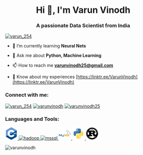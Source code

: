 <h1 align="center">Hi 👋, I'm Varun Vinodh</h1>
<h3 align="center">A passionate Data Scientist from India</h3>

<p align="left"> <a href="https://twitter.com/varun_254" target="blank"><img src="https://img.shields.io/twitter/follow/varun_254?logo=twitter&style=for-the-badge" alt="varun_254" /></a> </p>

- 🌱 I’m currently learning **Neural Nets**

- 💬 Ask me about **Python, Machine Learning**

- 📫 How to reach me **varunvinodh25@gmail.com**

- 📄 Know about my experiences [https://linktr.ee/VarunVinodh](https://linktr.ee/VarunVinodh)

<h3 align="left">Connect with me:</h3>
<p align="left">
<a href="https://twitter.com/varun_254" target="blank"><img align="center" src="https://raw.githubusercontent.com/rahuldkjain/github-profile-readme-generator/master/src/images/icons/Social/twitter.svg" alt="varun_254" height="30" width="40" /></a>
<a href="https://kaggle.com/varunvinodh" target="blank"><img align="center" src="https://raw.githubusercontent.com/rahuldkjain/github-profile-readme-generator/master/src/images/icons/Social/kaggle.svg" alt="varunvinodh" height="30" width="40" /></a>
<a href="https://www.hackerrank.com/varunvinodh25" target="blank"><img align="center" src="https://raw.githubusercontent.com/rahuldkjain/github-profile-readme-generator/master/src/images/icons/Social/hackerrank.svg" alt="varunvinodh25" height="30" width="40" /></a>
</p>

<h3 align="left">Languages and Tools:</h3>
<p align="left"> <a href="https://www.w3schools.com/cpp/" target="_blank" rel="noreferrer"> <img src="https://raw.githubusercontent.com/devicons/devicon/master/icons/cplusplus/cplusplus-original.svg" alt="cplusplus" width="40" height="40"/> </a> <a href="https://hadoop.apache.org/" target="_blank" rel="noreferrer"> <img src="https://www.vectorlogo.zone/logos/apache_hadoop/apache_hadoop-icon.svg" alt="hadoop" width="40" height="40"/> </a> <a href="https://www.microsoft.com/en-us/sql-server" target="_blank" rel="noreferrer"> <img src="https://www.svgrepo.com/show/303229/microsoft-sql-server-logo.svg" alt="mssql" width="40" height="40"/> </a> <a href="https://www.mysql.com/" target="_blank" rel="noreferrer"> <img src="https://raw.githubusercontent.com/devicons/devicon/master/icons/mysql/mysql-original-wordmark.svg" alt="mysql" width="40" height="40"/> </a> <a href="https://www.python.org" target="_blank" rel="noreferrer"> <img src="https://raw.githubusercontent.com/devicons/devicon/master/icons/python/python-original.svg" alt="python" width="40" height="40"/> </a> <a href="https://www.rust-lang.org" target="_blank" rel="noreferrer"> <img src="https://raw.githubusercontent.com/devicons/devicon/master/icons/rust/rust-plain.svg" alt="rust" width="40" height="40"/> </a> </p>

<p><img align="left" src="https://github-readme-stats.vercel.app/api/top-langs?username=varunvinodh&show_icons=true&locale=en&layout=compact" alt="varunvinodh" /></p>
